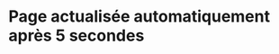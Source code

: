 <!DOCTYPE html>
<html lang="fr">
<head>
<meta charset="UTF-8">
<meta name="viewport" content="width=device-width, initial-scale=1.0">
<title>Rafraîchissement automatique</title>
<script>
// Vérifier si la page a déjà été rafraîchie
if(!sessionStorage.getItem('pageRefreshed')) {
  // Rafraîchir la page dès le chargement initial
  document.addEventListener("DOMContentLoaded", function() {
    refreshPage();
  });
  
  // Enregistrer en session que la page a été rafraîchie
  sessionStorage.setItem('pageRefreshed', true);
}

function refreshPage() {
  setTimeout(function() {
    location.reload();
  }, 500); // Rafraîchir la page après 5 secondes
}
</script>
</head>
<body>
<h1>Page actualisée automatiquement après 5 secondes</h1>
</body>
</html>
